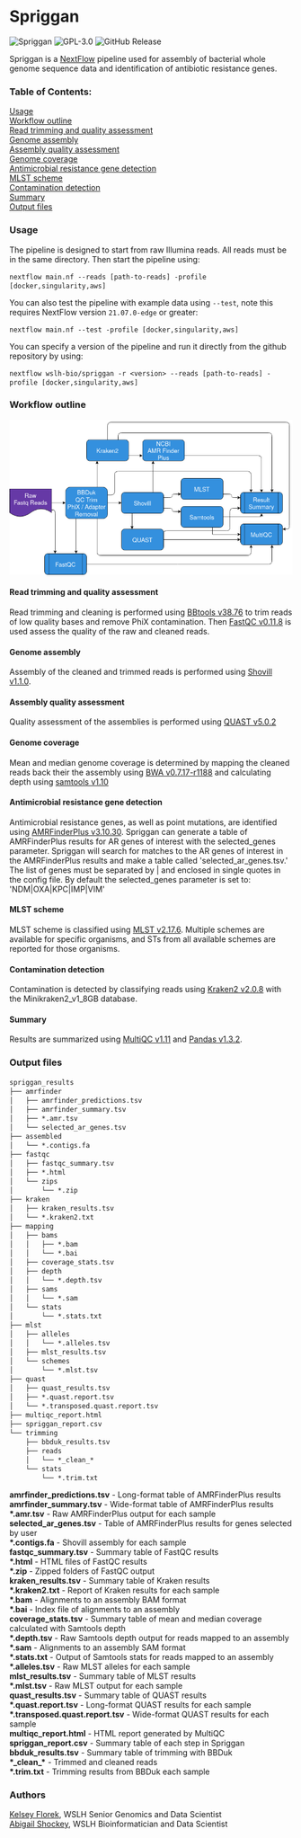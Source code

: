 # Spriggan
![Spriggan](https://github.com/wslh-bio/spriggan/actions/workflows/spriggan_build.yml/badge.svg)
![GPL-3.0](https://img.shields.io/github/license/wslh-bio/spriggan)
![GitHub Release](https://img.shields.io/github/release/wslh-bio/spriggan)

Spriggan is a [NextFlow](https://www.nextflow.io/) pipeline used for assembly of bacterial whole genome sequence data and identification of antibiotic resistance genes.

### Table of Contents:
[Usage](#usage)  
[Workflow outline](#workflow-outline)  
[Read trimming and quality assessment](#read-trimming-and-quality-assessment)  
[Genome assembly](#genome-assembly)  
[Assembly quality assessment](#assembly-quality-assessment)  
[Genome coverage](#genome-coverage)  
[Antimicrobial resistance gene detection](#antimicrobial-resistance-gene-detection)  
[MLST scheme](#mlst-scheme)  
[Contamination detection](#contamination-detection)  
[Summary](#summary)  
[Output files](#output-files)  

### Usage
The pipeline is designed to start from raw Illumina reads. All reads must be in the same directory. Then start the pipeline using:
```
nextflow main.nf --reads [path-to-reads] -profile [docker,singularity,aws]
```

You can also test the pipeline with example data using `--test`, note this requires NextFlow version `21.07.0-edge` or greater:
```
nextflow main.nf --test -profile [docker,singularity,aws]
```

You can specify a version of the pipeline and run it directly from the github repository by using:
```
nextflow wslh-bio/spriggan -r <version> --reads [path-to-reads] -profile [docker,singularity,aws]
```

### Workflow outline

<img src ='/assets/Spriggan.png'>

#### Read trimming and quality assessment
Read trimming and cleaning is performed using [BBtools v38.76](https://jgi.doe.gov/data-and-tools/bbtools/) to trim reads of low quality bases and remove PhiX contamination. Then [FastQC v0.11.8](https://www.bioinformatics.babraham.ac.uk/projects/fastqc/) is used assess the quality of the raw and cleaned reads.

#### Genome assembly
Assembly of the cleaned and trimmed reads is performed using [Shovill v1.1.0](https://github.com/tseemann/shovill).

#### Assembly quality assessment
Quality assessment of the assemblies is performed using [QUAST v5.0.2](http://bioinf.spbau.ru/quast)

#### Genome coverage
Mean and median genome coverage is determined by mapping the cleaned reads back their the assembly using [BWA v0.7.17-r1188](http://bio-bwa.sourceforge.net/) and calculating depth using [samtools v1.10](http://www.htslib.org/)

#### Antimicrobial resistance gene detection
Antimicrobial resistance genes, as well as point mutations, are identified using [AMRFinderPlus v3.10.30](https://github.com/ncbi/amr). Spriggan can generate a table of AMRFinderPlus results for AR genes of interest with the selected_genes parameter. Spriggan will search for matches to the AR genes of interest in the AMRFinderPlus results and make a table called 'selected_ar_genes.tsv.' The list of genes must be separated by | and enclosed in single quotes in the config file. By default the selected_genes parameter is set to: 'NDM|OXA|KPC|IMP|VIM'

#### MLST scheme
MLST scheme is classified using [MLST v2.17.6](https://github.com/tseemann/mlst). Multiple schemes are available for specific organisms, and STs from all available schemes are reported for those organisms.

#### Contamination detection
Contamination is detected by classifying reads using [Kraken2 v2.0.8](https://ccb.jhu.edu/software/kraken2/) with the Minikraken2_v1_8GB database.

#### Summary
Results are summarized using [MultiQC v1.11](https://multiqc.info/) and [Pandas v1.3.2](https://pandas.pydata.org/).

### Output files

```
spriggan_results
├── amrfinder
│   ├── amrfinder_predictions.tsv
│   ├── amrfinder_summary.tsv
│   ├── *.amr.tsv
│   └── selected_ar_genes.tsv
├── assembled
│   └── *.contigs.fa
├── fastqc
│   ├── fastqc_summary.tsv
│   ├── *.html
│   └── zips
│       └── *.zip
├── kraken
│   ├── kraken_results.tsv
│   └── *.kraken2.txt
├── mapping
│   ├── bams
│   │   ├── *.bam
│   │   └── *.bai
│   ├── coverage_stats.tsv
│   ├── depth
│   │   └── *.depth.tsv
│   ├── sams
│   │   └── *.sam
│   └── stats
│       └── *.stats.txt
├── mlst
│   ├── alleles
│   │   └── *.alleles.tsv
│   ├── mlst_results.tsv
│   └── schemes
│       └── *.mlst.tsv
├── quast
│   ├── quast_results.tsv
│   ├── *.quast.report.tsv
│   └── *.transposed.quast.report.tsv
├── multiqc_report.html
├── spriggan_report.csv
└── trimming
    ├── bbduk_results.tsv
    ├── reads
    │   └── *_clean_*    
    └── stats
        └── *.trim.txt
```

**amrfinder_predictions.tsv** - Long-format table of AMRFinderPlus results  
**amrfinder_summary.tsv** - Wide-format table of AMRFinderPlus results  
**\*.amr.tsv** - Raw AMRFinderPlus output for each sample  
**selected_ar_genes.tsv** - Table of AMRFinderPlus results for genes selected by user  
**\*.contigs.fa** - Shovill assembly for each sample  
**fastqc_summary.tsv** - Summary table of FastQC results  
**\*.html** - HTML files of FastQC results  
**\*.zip** - Zipped folders of FastQC output  
**kraken_results.tsv** - Summary table of Kraken results  
**\*.kraken2.txt** - Report of Kraken results for each sample  
**\*.bam** - Alignments to an assembly BAM format  
**\*.bai** - Index file of alignments to an assembly  
**coverage_stats.tsv** - Summary table of mean and median coverage calculated with Samtools depth  
**\*.depth.tsv** - Raw Samtools depth output for reads mapped to an assembly  
**\*.sam** - Alignments to an assembly SAM format  
**\*.stats.txt** - Output of Samtools stats for reads mapped to an assembly  
**\*.alleles.tsv** - Raw MLST alleles for each sample  
**mlst_results.tsv** - Summary table of MLST results  
**\*.mlst.tsv** - Raw MLST output for each sample  
**quast_results.tsv** - Summary table of QUAST results  
**\*.quast.report.tsv** - Long-format QUAST results for each sample  
**\*.transposed.quast.report.tsv** - Wide-format QUAST results for each sample  
**multiqc_report.html** - HTML report generated by MultiQC  
**spriggan_report.csv** - Summary table of each step in Spriggan  
**bbduk_results.tsv** - Summary table of trimming with BBDuk  
**\*\_clean\_\*** - Trimmed and cleaned reads  
**\*.trim.txt** - Trimming results from BBDuk each sample  

### Authors
[Kelsey Florek](https://github.com/k-florek), WSLH Senior Genomics and Data Scientist  
[Abigail Shockey](https://github.com/AbigailShockey), WSLH Bioinformatician and Data Scientist
